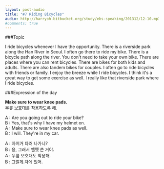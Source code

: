 ```yaml
---
layout: post-audio
title: "#7 Riding Bicycles"
audio: http://harryoh.bitbucket.org/study/ebs-speaking/201312/12-10.mp3
#comments: true
---
```


###Topic

I ride bicycles whenever I have the opportunity. There is a riverside park along the Han River in Seoul. I often go there to ride my bike. There is a bicycle path along the river. You don't need to take your own bike. There are places where you can rent bicycles. There are bikes for both kids and adults. There are also tandem bikes for couples. I often go to ride bicycles with friends or family. I enjoy the breeze while I ride bicycles. I think it's a great way to get some exercise as well. I really like that riverside park where I ride bicycles.

###Expression‍ of the day

**Make sure to wear knee pads.**  
무릎 보호대를 착용하도록 해.

A : Are you going out to ride your bike?  
B : Yes, that's why I have my helmet on.  
A : Make sure to wear knee pads as well.  
B : I will. They're in my car.  

A : 자저거 타러 나가니?  
B : 응, 그래서 헬멧 쓴 거야.  
A : 무릎 보호대도 착용해.  
B : 그럴게.차에 있어.  
